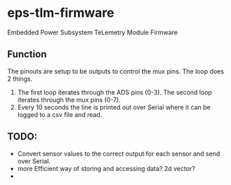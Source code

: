 # eps-tlm-firmware
Embedded Power Subsystem TeLemetry Module Firmware

## Function
The pinouts are setup to be outputs to control the mux pins. The loop does 2 things.
1. The first loop iterates through the ADS pins (0-3). The second loop iterates through the mux pins (0-7).
2. Every 10 seconds the line is printed out over Serial where it can be logged to a csv file and read. 

## TODO:
* Convert sensor values to the correct output for each sensor and send over Serial.
* more Efficient way of storing and accessing data? 2d vector? 
* 